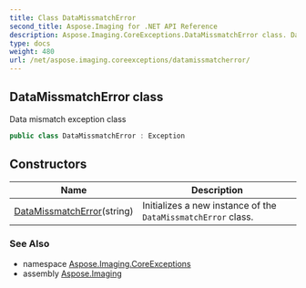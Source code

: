 ```yaml
---
title: Class DataMissmatchError
second_title: Aspose.Imaging for .NET API Reference
description: Aspose.Imaging.CoreExceptions.DataMissmatchError class. Data mismatch exception class
type: docs
weight: 480
url: /net/aspose.imaging.coreexceptions/datamissmatcherror/
---
```

## DataMissmatchError class

Data mismatch exception class

```csharp
public class DataMissmatchError : Exception
```

## Constructors

| Name | Description |
| --- | --- |
| [DataMissmatchError](datamissmatcherror/)(string) | Initializes a new instance of the `DataMissmatchError` class. |

### See Also

* namespace [Aspose.Imaging.CoreExceptions](../../aspose.imaging.coreexceptions/)
* assembly [Aspose.Imaging](../../)


